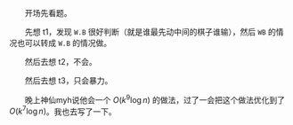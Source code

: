 　　开场先看题。

　　先想 t1，发现 `W.B` 很好判断（就是谁最先动中间的棋子谁输），然后 `WB` 的情况也可以转成 `W.B` 的情况做。

　　然后去想 t2，不会。

　　然后去想 t3，只会暴力。

　　晚上神仙myh说他会一个 $O(k^9\log n)$ 的做法，过了一会把这个做法优化到了 $O(k^7\log n)$。我也去写了一下。